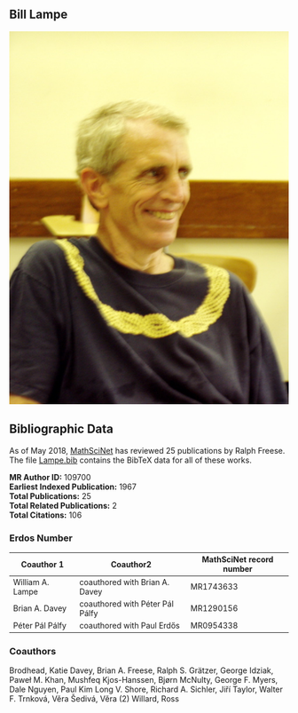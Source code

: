 ## Bill Lampe

<img src="Lampe.jpg" alt="Bill Lampe" style="width: 600px"/>

## Bibliographic Data

As of May 2018, 
[MathSciNet](https://mathscinet-ams-org.colorado.idm.oclc.org/mathscinet/search/publications.html?pg1=INDI&s1=194830&sort=Newest&vfpref=html&r=1&extend=1) has reviewed 25 publications by Ralph Freese.  The file [Lampe.bib](Lampe.bib) contains the BibTeX data for all of these works.

**MR Author ID:** 109700  
**Earliest Indexed Publication:** 1967  
**Total Publications:** 25  
**Total Related Publications:** 2  
**Total Citations:** 106

### Erdos Number

|Coauthor 1  |  Coauthor2 | MathSciNet record number|
| ---        |        --- |--- |
|William A. Lampe |coauthored with Brian A. Davey |MR1743633|
|Brian A. Davey	| coauthored with Péter Pál Pálfy |MR1290156|
|Péter Pál Pálfy| coauthored with Paul Erdős	|MR0954338|


### Coauthors

Brodhead, Katie
Davey, Brian A.
Freese, Ralph S.
Grätzer, George
Idziak, Paweł M.
Khan, Mushfeq
Kjos-Hanssen, Bjørn
McNulty, George F.
Myers, Dale
Nguyen, Paul Kim Long V.
Shore, Richard A.
Sichler, Jiří
Taylor, Walter F.
Trnková, Věra
Šedivá, Věra (2)
Willard, Ross
